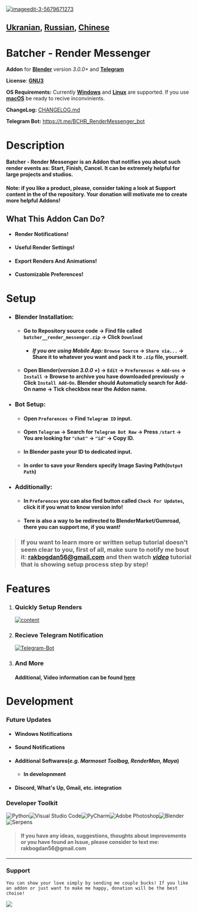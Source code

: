 >
<a href="https://ibb.co/WpQsVQ7"><img src="https://i.ibb.co/Z13N23v/imageedit-3-5679671273.jpg" alt="imageedit-3-5679671273" border="0"></a>

## [__Ukranian__](https://github.com/bsdbx/Batcher-render-messenger/blob/main/languages/readme/README_UKR.md), [__Russian__](), [__Chinese__]()


 # **Batcher - Render Messenger**
 __Addon__ for [__Blender__](https://www.blender.org/) version *3.0.0+* and [__Telegram__](https://telegram.org/) 
 
 __License__: [__GNU3__](https://www.gnu.org/licenses/gpl-3.0.html)
 
 __OS Requirements:__ Currently [__Windows__](https://support.microsoft.com/ru-ru/windows) and [__Linux__](https://www.linux.com/) are supported. If you use [__macOS__](https://support.apple.com/macos) be ready to recive inconvinients.
 
 __ChangeLog:__ [CHANGELOG.md](https://github.com/bsdbx/Batcher-render-messenger/blob/main/CHANGELOG.md)

 __Telegram Bot:__ https://t.me/BCHR_RenderMessenger_bot
 

 # **Description**  
 #### __Batcher - Render Messenger__ is an Addon that notifies you about such render events as: Start, Finish, Cancel. It can be extremely helpful for large projects and studios. 
 #### __Note:__ if you like a product, please, consider taking a look at __Support__ content in the of the repository. Your donation will motivate me to create more helpful Addons!

## **What This Addon Can Do?**
* #### Render Notifications!
* #### Useful Render Settings!
* #### Export Renders And Animations!
* #### Customizable Preferences!

# **Setup**
* ### **Blender Installation:**
  * #### Go to Repository source code -> Find file called `batcher__render_messenger.zip` -> Click `Download`
    * #### *If you are using Mobile App:* `Browse Source` -> `Share via...` -> Share it to whatever you want and pack it to `.zip` file, yourself.
  * #### Open Blender(*version 3.0.0 +*) -> `Edit` -> `Preferences` -> `Add-ons` -> `Install` -> Browse to archive you have downloaded previously -> Click `Install Add-On`. Blender should __Automaticly__ search for Add-On name -> Tick checkbox near the Addon name.

* ### **Bot Setup:**
    * #### Open `Preferences` -> Find `Telegram ID` input.
    * #### Open `Telegram` -> Search for  `Telegram Bot Raw` -> Press `/start` -> You are looking for `"chat"` -> `"id"` -> Copy ID.
    * #### In __Blender__ paste your ID to dedicated input.
    * #### In order to save your __Renders__ specify Image Saving Path(`Output Path`)

* ### **Additionally:**
    * #### In `Preferences` you can also find button called `Check For Updates`, click it if you wnat to know version info!
    * #### Tere is also a way to be redirected to __BlenderMarket/Gumroad__, there you can support me, if you want!
  
> ### __If you want to learn more or written setup tutorial doesn't seem clear to you, first of all, make sure to notify me bout it: rakbogdan56@gmail.com and then watch [_video_]() tutorial that is showing setup process step by step!__
  
# **Features**
  1. ### __Quickly Setup Renders__
      <a href="https://ibb.co/rpzCYRn"><img src="https://i.ibb.co/n1YH9Nh/content.png" alt="content" border="0"></a> 
  2. ### __Recieve Telegram Notification__
      <a href="https://ibb.co/0fCKVT7"><img src="https://i.ibb.co/VvgxpR1/Telegram-Bot.png" alt="Telegram-Bot" border="0"></a>
  3. ### __And More__
      #### __Additional, Video information can be found__ __[here]()__

# **Development**
  ### **Future Updates**
  * #### Windows Notifications
  * #### Sound Notifications
  * #### Additional Softwares(_e.g. Marmoset Toolbag, RenderMan, Maya_)
    * #### In developnment
  * #### Discord, What's Up, Gmail, etc. integration
  ### **Developer Toolkit**
  ![Python](https://img.shields.io/badge/python-3670A0?style=for-the-badge&logo=python&logoColor=ffdd54)![Visual Studio Code](https://img.shields.io/badge/Visual%20Studio%20Code-0078d7.svg?style=for-the-badge&logo=visual-studio-code&logoColor=white)![PyCharm](https://img.shields.io/badge/pycharm-143?style=for-the-badge&logo=pycharm&logoColor=black&color=black&labelColor=green)![Adobe Photoshop](https://img.shields.io/badge/adobe%20photoshop-%2331A8FF.svg?style=for-the-badge&logo=adobe%20photoshop&logoColor=white)![Blender](https://img.shields.io/badge/blender-%23F5792A.svg?style=for-the-badge&logo=blender&logoColor=white)![Serpens](https://camo.githubusercontent.com/84fa74dc133f94422c7406389a9ad66b42fb0534660e292f539e3899a8172c14/68747470733a2f2f696d672e736869656c64732e696f2f62616467652f53455250454e53253230332d3030656461393f7374796c653d666f722d7468652d6261646765266c6f676f3d626c656e646572266c6f676f436f6c6f723d7768697465)

  >#### __If you have any ideas, suggestions, thoughts about improvements or you have found an Issue, please consider to text me: rakbogdan56@gmail.com__

___

### __Support__
    You can show your love simply by sending me couple bucks! If you like an addon or just want to make me happy, donation will be the best choise!
[![](https://pics.paypal.com/00/s/OTQyOTE5OTMtOTUwZC00ZTYyLWFiMTAtOTNlOTZiYzdiOWZj/file.PNG)](https://www.paypal.com/donate/?hosted_button_id=S7398ZSHZUU2A)


 